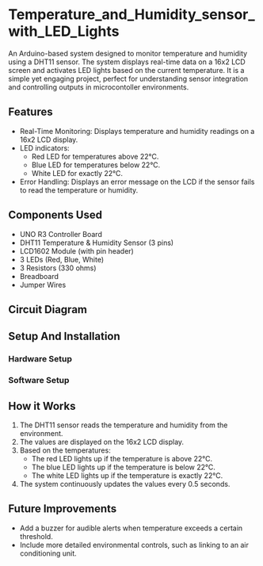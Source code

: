 # Temperature_and_Humidity_sensor_with_LED_Lights
An Arduino-based system designed to monitor temperature and humidity using a DHT11 sensor. The system displays real-time data on a 16x2 LCD screen and activates LED lights based on the current temperature. It is a simple yet engaging project, perfect for understanding sensor integration and controlling outputs in microcontoller environments.

## Features
- Real-Time Monitoring: Displays temperature and humidity readings on a 16x2 LCD display.
- LED indicators:
  - Red LED for temperatures above 22°C.
  - Blue LED for temperatures below 22°C.
  - White LED for exactly 22°C.
- Error Handling: Displays an error message on the LCD if the sensor fails to read the temperature or humidity.

## Components Used
- UNO R3 Controller Board
- DHT11 Temperature & Humidity Sensor (3 pins)
- LCD1602 Module (with pin header)
- 3 LEDs (Red, Blue, White)
- 3 Resistors (330 ohms)
- Breadboard
- Jumper Wires

## Circuit Diagram

## Setup And Installation
### Hardware Setup
### Software Setup

## How it Works
1. The DHT11 sensor reads the temperature and humidity from the environment.
2. The values are displayed on the 16x2 LCD display.
3. Based on the temperatures:
   - The red LED lights up if the temperature is above 22°C.
   - The blue LED lights up if the temperature is below 22°C.
   - The white LED lights up if the temperature is exactly 22°C.
4. The system continuously updates the values every 0.5 seconds.

## Future Improvements
- Add a buzzer for audible alerts when temperature exceeds a certain threshold.
- Include more detailed environmental controls, such as linking to an air conditioning unit.
   
